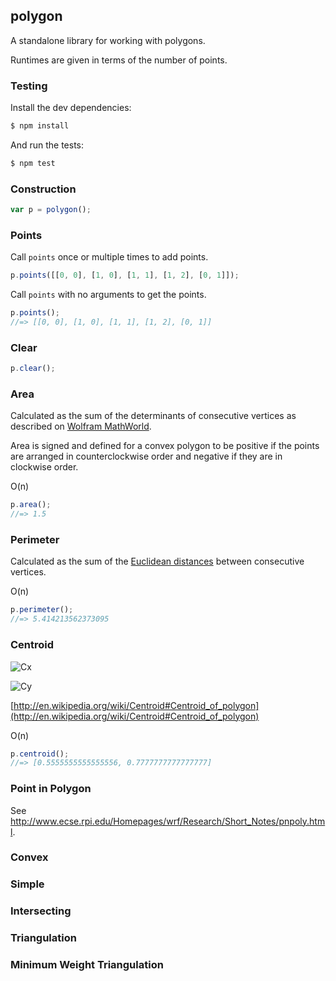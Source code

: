 ## polygon

A standalone library for working with polygons.

Runtimes are given in terms of the number of points.

### Testing

Install the dev dependencies:

```sh
$ npm install
```

And run the tests:

```sh
$ npm test
```

### Construction

```js
var p = polygon();
```

### Points

Call `points` once or multiple times to add points.

```js
p.points([[0, 0], [1, 0], [1, 1], [1, 2], [0, 1]]);
```

Call `points` with no arguments to get the points.

```js
p.points();
//=> [[0, 0], [1, 0], [1, 1], [1, 2], [0, 1]]
```

### Clear

```js
p.clear();
```

### Area

Calculated as the sum of the determinants of consecutive vertices as described
on [Wolfram MathWorld](http://mathworld.wolfram.com/PolygonArea.html).

Area is signed and defined for a convex polygon to be positive if the points are
arranged in counterclockwise order and negative if they are in clockwise order.

O(n)

```js
p.area();
//=> 1.5
```

### Perimeter

Calculated as the sum of the
[Euclidean distances](http://en.wikipedia.org/wiki/Euclidean_distance) between
consecutive vertices.

O(n)

```js
p.perimeter();
//=> 5.414213562373095
```

### Centroid

![Cx](http://upload.wikimedia.org/math/e/e/1/ee14cbb2b170c4bb435f1d84e78f6d66.png)

![Cy](http://upload.wikimedia.org/math/a/4/c/a4cee81a1d18e4d067f66d4d40a8a1fe.png)

[http://en.wikipedia.org/wiki/Centroid#Centroid_of_polygon](http://en.wikipedia.org/wiki/Centroid#Centroid_of_polygon)

O(n)

```js
p.centroid();
//=> [0.5555555555555556, 0.7777777777777777]
```

### Point in Polygon

See http://www.ecse.rpi.edu/Homepages/wrf/Research/Short_Notes/pnpoly.html.

### Convex

### Simple

### Intersecting

### Triangulation

### Minimum Weight Triangulation
